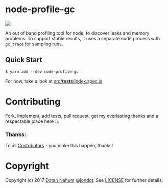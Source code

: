 # node-profile-gc
![](https://travis-ci.org/jondot/node-profile-gc.svg?branch=master)

An out of band profiling tool for node, to discover leaks and memory problems. To support stable results, it uses a separate node process with `gc_trace` for sampling runs.

## Quick Start

```
$ yarn add --dev node-profile-gc
```

For now, take a look at [src/__tests__/index.spec.js](src/__tests__/index.spec.js).

# Contributing

Fork, implement, add tests, pull request, get my everlasting thanks and a respectable place here :).


### Thanks:

To all [Contributors](https://github.com/jondot/node-profile-gc/graphs/contributors) - you make this happen, thanks!


# Copyright

Copyright (c) 2017 [Dotan Nahum](http://gplus.to/dotan) [@jondot](http://twitter.com/jondot). See [LICENSE](LICENSE.txt) for further details.
